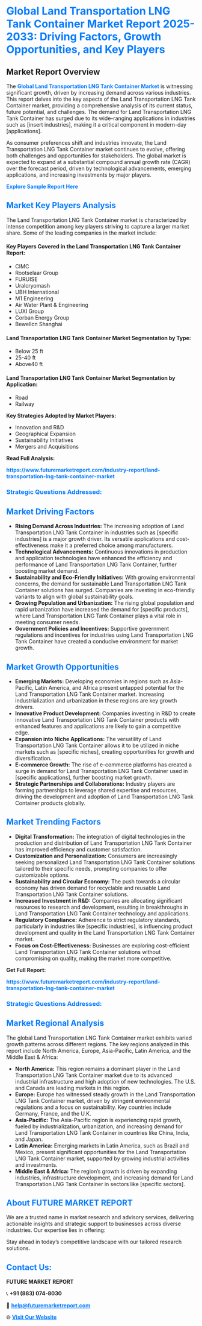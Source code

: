 <h1 style="color: #007BFF;">Global Land Transportation LNG Tank Container Market Report 2025-2033: Driving Factors, Growth Opportunities, and Key Players</h1>

<section id="overview">
<h2>Market Report Overview</h2>
<p>The <a href="https://www.futuremarketreport.com/industry-report/land-transportation-lng-tank-container-market" style="color: #007BFF; text-decoration: none;"><strong>Global Land Transportation LNG Tank Container Market</strong></a> is witnessing significant growth, driven by increasing demand across various industries. This report delves into the key aspects of the Land Transportation LNG Tank Container market, providing a comprehensive analysis of its current status, future potential, and challenges. The demand for Land Transportation LNG Tank Container has surged due to its wide-ranging applications in industries such as [insert industries], making it a critical component in modern-day [applications].</p>
<p>As consumer preferences shift and industries innovate, the Land Transportation LNG Tank Container market continues to evolve, offering both challenges and opportunities for stakeholders. The global market is expected to expand at a substantial compound annual growth rate (CAGR) over the forecast period, driven by technological advancements, emerging applications, and increasing investments by major players.</p>
</section>

<section id="overview">
<p><a href="https://www.futuremarketreport.com/request-sample/reportId=42197" style="color: #007BFF; text-decoration: none;"><strong>Explore Sample Report Here</strong></a></p>
</section>

<section id="key-players">
<h2 style="color: #007BFF;">Market Key Players Analysis</h2>
<p>The Land Transportation LNG Tank Container market is characterized by intense competition among key players striving to capture a larger market share. Some of the leading companies in the market include:</p>
<h4>Key Players Covered in the Land Transportation LNG Tank Container Report:</h4>
<ul><li>CIMC</li><li>Rootselaar Group</li><li>FURUISE</li><li>Uralcryomash</li><li>UBH International</li><li>M1 Engineering</li><li>Air Water Plant &amp; Engineering</li><li>LUXI Group</li><li>Corban Energy Group</li><li>Bewellcn Shanghai</li></ul>
<h4>Land Transportation LNG Tank Container Market Segmentation by Type:</h4>
<ul><li>Below 25 ft</li><li>25-40 ft</li><li>Above40 ft</li></ul>

<h4>Land Transportation LNG Tank Container Market Segmentation by Application:</h4>
<ul><li>Road</li><li>Railway</li></ul>
<p><strong>Key Strategies Adopted by Market Players:</strong></p>
<ul>
<li>Innovation and R&D</li>
<li>Geographical Expansion</li>
<li>Sustainability Initiatives</li>
<li>Mergers and Acquisitions</li>
</ul>
</section>

<section>
<p><strong>Read Full Analysis: </strong></p><a href="https://www.futuremarketreport.com/industry-report/land-transportation-lng-tank-container-market" style="color: #007BFF; text-decoration: none;"><strong>https://www.futuremarketreport.com/industry-report/land-transportation-lng-tank-container-market</strong></a>
<h3 style="color: #007BFF;">Strategic Questions Addressed:</h3>
</section>

<section id="driving-factors">
<h2 style="color: #007BFF;">Market Driving Factors</h2>
<ul>
<li><strong>Rising Demand Across Industries:</strong> The increasing adoption of Land Transportation LNG Tank Container in industries such as [specific industries] is a major growth driver. Its versatile applications and cost-effectiveness make it a preferred choice among manufacturers.</li>
<li><strong>Technological Advancements:</strong> Continuous innovations in production and application technologies have enhanced the efficiency and performance of Land Transportation LNG Tank Container, further boosting market demand.</li>
<li><strong>Sustainability and Eco-Friendly Initiatives:</strong> With growing environmental concerns, the demand for sustainable Land Transportation LNG Tank Container solutions has surged. Companies are investing in eco-friendly variants to align with global sustainability goals.</li>
<li><strong>Growing Population and Urbanization:</strong> The rising global population and rapid urbanization have increased the demand for [specific products], where Land Transportation LNG Tank Container plays a vital role in meeting consumer needs.</li>
<li><strong>Government Policies and Incentives:</strong> Supportive government regulations and incentives for industries using Land Transportation LNG Tank Container have created a conducive environment for market growth.</li>
</ul>
</section>

<section id="growth-opportunities">
<h2 style="color: #007BFF;">Market Growth Opportunities</h2>
<ul>
<li><strong>Emerging Markets:</strong> Developing economies in regions such as Asia-Pacific, Latin America, and Africa present untapped potential for the Land Transportation LNG Tank Container market. Increasing industrialization and urbanization in these regions are key growth drivers.</li>
<li><strong>Innovative Product Development:</strong> Companies investing in R&D to create innovative Land Transportation LNG Tank Container products with enhanced features and applications are likely to gain a competitive edge.</li>
<li><strong>Expansion into Niche Applications:</strong> The versatility of Land Transportation LNG Tank Container allows it to be utilized in niche markets such as [specific niches], creating opportunities for growth and diversification.</li>
<li><strong>E-commerce Growth:</strong> The rise of e-commerce platforms has created a surge in demand for Land Transportation LNG Tank Container used in [specific applications], further boosting market growth.</li>
<li><strong>Strategic Partnerships and Collaborations:</strong> Industry players are forming partnerships to leverage shared expertise and resources, driving the development and adoption of Land Transportation LNG Tank Container products globally.</li>
</ul>
</section>

<section id="trending-factors">
<h2 style="color: #007BFF;">Market Trending Factors</h2>
<ul>
<li><strong>Digital Transformation:</strong> The integration of digital technologies in the production and distribution of Land Transportation LNG Tank Container has improved efficiency and customer satisfaction.</li>
<li><strong>Customization and Personalization:</strong> Consumers are increasingly seeking personalized Land Transportation LNG Tank Container solutions tailored to their specific needs, prompting companies to offer customizable options.</li>
<li><strong>Sustainability and Circular Economy:</strong> The push towards a circular economy has driven demand for recyclable and reusable Land Transportation LNG Tank Container solutions.</li>
<li><strong>Increased Investment in R&D:</strong> Companies are allocating significant resources to research and development, resulting in breakthroughs in Land Transportation LNG Tank Container technology and applications.</li>
<li><strong>Regulatory Compliance:</strong> Adherence to strict regulatory standards, particularly in industries like [specific industries], is influencing product development and quality in the Land Transportation LNG Tank Container market.</li>
<li><strong>Focus on Cost-Effectiveness:</strong> Businesses are exploring cost-efficient Land Transportation LNG Tank Container solutions without compromising on quality, making the market more competitive.</li>
</ul>
</section>

<section>
<p><strong>Get Full Report: </strong></p><a href="https://www.futuremarketreport.com/industry-report/land-transportation-lng-tank-container-market" style="color: #007BFF; text-decoration: none;"><strong>https://www.futuremarketreport.com/industry-report/land-transportation-lng-tank-container-market</strong></a>
<h3 style="color: #007BFF;">Strategic Questions Addressed:</h3>
</section>


<section id="regional-analysis">
<h2 style="color: #007BFF;">Market Regional Analysis</h2>
<p>The global Land Transportation LNG Tank Container market exhibits varied growth patterns across different regions. The key regions analyzed in this report include North America, Europe, Asia-Pacific, Latin America, and the Middle East & Africa:</p>
<ul>
<li><strong>North America:</strong> This region remains a dominant player in the Land Transportation LNG Tank Container market due to its advanced industrial infrastructure and high adoption of new technologies. The U.S. and Canada are leading markets in this region.</li>
<li><strong>Europe:</strong> Europe has witnessed steady growth in the Land Transportation LNG Tank Container market, driven by stringent environmental regulations and a focus on sustainability. Key countries include Germany, France, and the U.K.</li>
<li><strong>Asia-Pacific:</strong> The Asia-Pacific region is experiencing rapid growth, fueled by industrialization, urbanization, and increasing demand for Land Transportation LNG Tank Container in countries like China, India, and Japan.</li>
<li><strong>Latin America:</strong> Emerging markets in Latin America, such as Brazil and Mexico, present significant opportunities for the Land Transportation LNG Tank Container market, supported by growing industrial activities and investments.</li>
<li><strong>Middle East & Africa:</strong> The region’s growth is driven by expanding industries, infrastructure development, and increasing demand for Land Transportation LNG Tank Container in sectors like [specific sectors].</li>
</ul>
</section>

<footer>
<h2 style="color: #007BFF;">About FUTURE MARKET REPORT</h2>
<p>We are a trusted name in market research and advisory services, delivering actionable insights and strategic support to businesses across diverse industries. Our expertise lies in offering:</p>

<p>Stay ahead in today’s competitive landscape with our tailored research solutions.</p>

<h2 style="color: #007BFF;">Contact Us:</h2>
<p><strong>FUTURE MARKET REPORT</strong></p>
<p>📞 <strong>+91 (883) 074-8030</strong></p>
<p>📧 <strong><a href="mailto:help@futuremarketreport.com" style="color: #007BFF;">help@futuremarketreport.com</a></strong></p>
<p>🌐 <strong><a href="https://www.futuremarketreport.com/" style="color: #007BFF;">Visit Our Website</a></strong></p>
</footer>